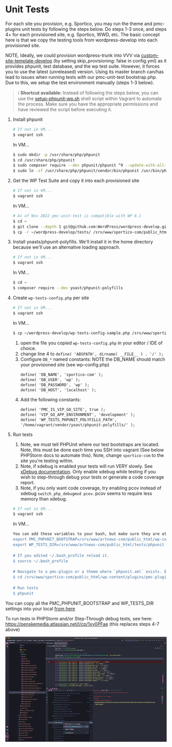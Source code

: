 # Unit Tests

For each site you provision, e.g. Sportico, you may run the theme and pmc-plugins unit tests by following the steps below. Do steps 1-3 once, and steps 4+ for each provisioned site, e.g. Sportico, WWD, etc. The basic concept here is that we copy the testing tools from wordpress-develop into each provisioned site.

NOTE, Ideally, we could provision wordpress-trunk into VVV via [custom-site-template-develop](https://github.com/Varying-Vagrant-Vagrants/custom-site-template-develop) (by setting skip_provisioning: false in config.yml) as it provides phpunit, test database, and the wp test suite. However, it forces you to use the latest (unreleased) version. Using its master branch can/has lead to issues when running tests with our pmc-unit-test bootstrap.php. Due to this, we setup the test environment manually (steps 1-3 below).

> :information_source: **Shortcut available:** Instead of following the steps below, you can use the [setup-phpunit-wp.sh](https://github.com/penske-media-corp/pmc-vvv-utilities/blob/main/bin/setup-phpunit-wp.sh) shell script within Vagrant to automate the process. Make sure you have the appropriate permissions and have reviewed the script before executing it.

1. Install phpunit
    ```bash
    # If not in VM...
    $ vagrant ssh
    ```
   In VM...
    ```bash
    $ sudo mkdir -p /usr/share/php/phpunit
    $ cd /usr/share/php/phpunit
    $ sudo composer require --dev phpunit/phpunit ^9 --update-with-all-dependencies
    $ sudo ln -sf /usr/share/php/phpunit/vendor/bin/phpunit /usr/bin/phpunit
    ```
1. Get the WP Test Suite and copy it into each provisioned site
    ```bash
    # If not in VM...
    $ vagrant ssh
    ```
   In VM...
    ```bash
    # As of Nov 2022 pmc-unit-test is compatible with WP 6.1
    $ cd ~
    $ git clone --depth 1 git@github.com:WordPress/wordpress-develop.git
    $ cp -r ~/wordpress-develop/tests/ /srv/www/sportico-com/public_html/
    ```
1. Install yoasts/phpunit-polyfills. We'll install it in the home directory because we'll use an alternative loading approach.
    ```bash
    # If not in VM...
    $ vagrant ssh
    ```
   In VM...
    ```bash
    $ cd ~
    $ composer require --dev yoast/phpunit-polyfills
    ```


1. Create `wp-tests-config.php` per site
    ```bash
    # If not in VM...
    $ vagrant ssh
    ```
   In VM...
    ```bash
    $ cp ~/wordpress-develop/wp-tests-config-sample.php /srv/www/sportico-com/public_html/wp-tests-config.php
    ```
    1. open the file you copied `wp-tests-config.php` in your editor / IDE of choice.
    1. change line 4 to `define( 'ABSPATH', dirname( __FILE__ ) . '/' );`
    1. Configure `DB_*` named constants: NOTE the DB_NAME should match your
       provisioned site (see wp-config.php)
        ```
        define( 'DB_NAME', 'sportico-com' );
        define( 'DB_USER', 'wp' );
        define( 'DB_PASSWORD', 'wp' );
        define( 'DB_HOST', 'localhost' );
        ```
    1. Add the following constants:
        ```
        define( 'PMC_IS_VIP_GO_SITE', true );
        define( 'VIP_GO_APP_ENVIRONMENT', 'development' );
        define( 'WP_TESTS_PHPUNIT_POLYFILLS_PATH', '/home/vagrant/vendor/yoast/phpunit-polyfills/' );
        ```
1. Run tests
    1. Note, we must tell PHPUnit where our test bootstraps are located. Note, this must be done each time you SSH into vagrant (See below PHPStorm docs to automate this). Note, change `sportico-com` to the site you're testing within.
    1. Note, if xdebug is enabled your tests will run VERY slowly. See
       [xDebug documentation](https://varyingvagrantvagrants.org/docs/en-US/references/xdebug/ ). Only enable xdebug while testing if you wish to step-through debug your tests or generate a code coverage report.
    1. Note, if you only want code coverage, try enabling pcov instead of xdebug `switch_php_debugmod pcov`. pcov seems to require less memory than xdebug.

    ```bash
    # If not in VM...
    $ vagrant ssh
    ```

    In VM...
    ```bash
    You can add these variables to your bash, but make sure they are at the bottom of ~/.bash_profile as not to conflict with vvv's settings.
    export PMC_PHPUNIT_BOOTSTRAP=/srv/www/artnews-com/public_html/wp-content/plugins/pmc-plugins/pmc-unit-test/bootstrap.php
    export WP_TESTS_DIR=/srv/www/artnews-com/public_html/tests/phpunit

    # If you edited ~/.bash_profile reload it.
    $ source ~/.bash_profile

    # Navigate to a pmc-plugin or a theme where `phpunit.xml` exists. E.g.
    $ cd /srv/www/sportico-com/public_html/wp-content/plugins/pmc-plugins/pmc-piano/

    # Run tests
    $ phpunit
    ```

You can copy all the PMC_PHPUNIT_BOOTSTRAP and WP_TESTS_DIR settings into your local [from here](../docs/test-exports.md)

To run tests in PHPStorm and/or Step-Through debug tests, see here: https://penskemedia.atlassian.net/l/cp/1xy0PFae (this replaces steps 4-7 above)

![Testing in PHPStorm](./Testing-in-PHPStorm.png)


```


```

